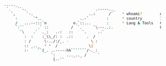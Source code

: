 
```bash
....._      
 `.   ``-.                               .-----.._   
   `,     `-.                         ..:      /`    * whoami?        Apiandrea                    __         .' '.
     :       `^..                 ..-`        :      * country        Italy                      _/__)        .   .
     /   ...--:::`n            n.`::...       :      * Lang & Tools   C, python, Java           (8|)_}}- .      .
     `:``      .` ::          /  `.     `\---..:.                     PenTest tools (most used)   \__)    '. . ' `.
       `\    .`  ._:   .-:   ::    `.     .-`        
         :  :    :_\\_/: :  .::      .  /            
         : /      \-../:/_. -          \ :                           
         :: _.._  * *  /              \|
         :-    ``(_. ..-----hh```````/-._:
                     `:     ..._.._ /     `
                      l--``

```

<!--
**Apiandrea/Apiandrea** is a ✨ _special_ ✨ repository because its `README.md` (this file) appears on your GitHub profile.

Here are some ideas to get you started:

- 🔭 I’m currently working on ...
- 🌱 I’m currently learning ...
- 👯 I’m looking to collaborate on ...
- 🤔 I’m looking for help with ...
- 💬 Ask me about ...
- 📫 How to reach me: ...
- 😄 Pronouns: ...
- ⚡ Fun fact: ...
-->
